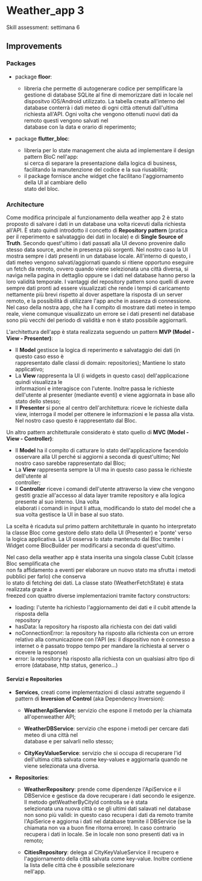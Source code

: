 # Weather_app 3

Skill assessment: settimana 6

## Improvements

### Packages

- package **floor**:
    - libreria che permette di autogenerare codice per semplificare la gestione di database SQLite
      al fine di memorizzare dati in locale nel dispositvo iOS/Android utilizzato. La tabella creata
      all'interno del database conterrà i dati meteo di ogni città ottenuti dall'ultima richiesta
      all'API. Ogni volta che vengono ottenuti nuovi dati da remoto questi vengono salvati nel  
      database con la data e orario di reperimento;

- package **flutter_bloc**:
    - libreria per lo state management che aiuta ad implementare il design pattern BloC nell'app:  
      si cerca di separare la presentazione dalla logica di business, facilitando la manutenzione
      del codice e la sua riusabilità;
    - il package fornisce anche widget che facilitano l'aggiornamento della UI al cambiare dello    
      stato del bloc.

### Architecture

Come modifica principale al funzionamento della weather app 2 è stato proposto di salvare i dati in
un database una volta ricevuti dalla richiesta all'API. 
È stato quindi introdotto il concetto di **Repository pattern** (pratica per il reperimento e salvataggio dei dati in locale) e di **Single
Source of Truth**. Secondo quest'ultimo i dati passati alla UI devono provenire dallo stesso data
source, anche in presenza più sorgenti.
Nel nostro caso la UI mostra sempre i dati presenti in un
database locale. All'interno di questo, i dati meteo vengono salvati/aggiornati quando si ritiene
opportuno eseguire un fetch da remoto, ovvero quando viene selezionata una città diversa, si naviga
nella pagina in dettaglio oppure se i dati nel database hanno perso la loro validità temporale. I
vantaggi del repository pattern sono quelli di avere sempre dati pronti ad essere visualizzati che
rende i tempi di caricamento nettamente più brevi rispetto al dover aspettare la risposta di un
server remoto, e la possibilità di utilizzare l'app anche in assenza di connessione. Nel caso della
nostra app, che ha il compito di mostrare dati meteo in tempo reale, viene comunque visualizzato un
errore se i dati presenti nel database sono più vecchi del periodo di validità e non è stato
possibile aggiornarli.

L'architettura dell'app è stata realizzata seguendo un pattern **MVP (Model - View - Presenter)**:

- Il **Model** gestisce la logica di reperimento e salvataggio dei dati (in questo caso esso è  
  rappresentato dalle classi di domain: repositories); Mantiene lo stato applicativo;
- La **View** rappresenta la UI (i widgets in questo caso) dell'applicazione quindi visualizza le  
  informazioni e interagisce con l'utente. Inoltre passa le richieste dell'utente al presenter (mediante eventi) e viene aggiornata in base allo stato dello stesso;
- Il **Presenter** si pone al centro dell'architettura: riceve le richieste dalla view, interroga il
  model per ottenere le informazioni e le passa alla vista. Nel nostro caso questo è rappresentato
  dal Bloc.

Un altro pattern architetturale considerato è stato quello di **MVC (Model - View - Controller)**:

- Il **Model** ha il compito di catturare lo stato dell'applicazione facendolo osservare alla UI
  perché si aggiorni a seconda di quest'ultimo; Nel nostro caso sarebbe rappresentato dal Bloc;
- La **View** rappresenta sempre la UI ma in questo caso passa le richieste dell'utente al  
  controller;
- Il **Controller** riceve i comandi dell'utente attraverso la view che vengono gestiti grazie
  all'accesso al data layer tramite repository e alla logica presente al suo interno. Una volta  
  elaborati i comandi in input li attua, modificando lo stato del model che a sua volta gestisce la
  UI in base al suo stato.

La scelta è ricaduta sul primo pattern architetturale in quanto ho interpretato la classe Bloc come
gestore dello stato della UI (Presenter) e 'ponte' verso la logica applicativa. La UI osserva lo
stato mantenuto dal Bloc tramite i Widget come BlocBuilder per modificarsi a seconda di
quest'ultimo.

Nel caso della weather app è stata inserita una singola classe Cubit (classe Bloc semplificata che  
non fa affidamento a eventi per elaborare un nuovo stato ma sfrutta i metodi pubblici per farlo) che
conserva  
lo stato di fetching dei dati. La classe stato (WeatherFetchState) è stata realizzata grazie a  
freezed con quattro diverse implementazioni tramite factory constructors:

- loading: l'utente ha richiesto l'aggiornamento dei dati e il cubit attende la risposta della  
  repository
- hasData: la repository ha risposto alla richiesta con dei dati validi
- noConnectionError: la repository ha risposto alla richiesta con un errore relativo alla
  comunicazione con l'API (es: il dispositivo non è connesso a internet o è passato troppo tempo per
  mandare la richiesta al server o ricevere la response)
- error: la repository ha risposto alla richiesta con un qualsiasi altro tipo di errore (database,
  http status, generico...)

#### Servizi e Repositories

- **Services**, creati come implementazioni di classi astratte seguendo il pattern di **Inversion of
  Control** (aka Dependency Inversion):
    - **WeatherApiService**: servizio che espone il metodo per la chiamata all'openweather API;

    - **WeatherDBService**: servizio che espone i metodi per cercare dati meteo di una città nel    
      database e per salvarli nello stesso;

    - **CityKeyValueService**: servizio che si occupa di recuperare l'id dell'ultima città salvata
      come key-values e aggiornarla quando ne viene selezionata una diversa.

- **Repositories**:
    - **WeatherRepository**: prende come dipendenze l'ApiService e il DBService e gestisce da dove
      recuperare i dati secondo le esigenze. Il metodo getWeatherByCityId controlla se è stata    
      selezionata una nuova città o se gli ultimi dati salavati nel database non sono più validi: in
      questo caso recupera i dati da remoto tramite l'ApiSerice e aggiorna i dati nel database
      tramite il DBService (se la chiamata non va a buon fine ritorna errore). In caso contrario
      recupera i dati in locale. Se in locale non sono presenti dati va in remoto;

    - **CitiesRepository**: delega al CityKeyValueService il recupero e l'aggiornamento della città
      salvata come key-value. Inoltre contiene la lista delle città che è possibile selezionare  
      nell'app.